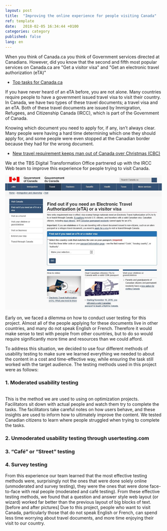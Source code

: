```yaml
---
layout: post
title:  "Improving the online experience for people visiting Canada"
ref: template
date:   2018-02-05 16:34:44 +0100
categories: category
published: false
lang: en
---
```


When you think of Canada.ca you think of Government services directed at Canadians. However, did you know that the second and fifth most popular services on Canada.ca are "Get a visitor visa" and "Get an electronic travel authorization (eTA)"
* [Top tasks for Canada.ca](https://canada-ca.github.io/pages/top-task-list-canada-ca.html)

If you have never heard of an eTA before, you are not alone. Many countries require people to have a government issued travel visa to visit their country. In Canada, we have two types of these travel documents; a travel visa and an eTA. Both of these travel documents are issued by Immigration, Refugees, and Citizenship Canada (IRCC), which is part of the Government of Canada. 

Knowing which document you need to apply for, if any, isn’t always clear. Many people were having a hard time determining which one they should apply for, and some people were even stopped at the Canadian border because they had for the wrong document. 
* [New travel requirement keeps man out of Canada over Christmas (CBC)](http://www.cbc.ca/news/canada/nova-scotia/travel-security-eta-document-england-electronic-travel-authorization-1.3916927)

We at the TBS Digital Transformation Office partnered up with the IRCC Web team to improve this experience for people trying to visit Canada. 

<div itemprop="text" class="" data="type-text">
      <div class="img-responsive center-block col-md-12">
          <span class=""><img src="../images/VisaETA-before.JPG" alt="Image of what the Find out if you need a visa or an eTA webpage looked like before optimization" style="floating:right">
       </span>
      </div>

Early on, we faced a dilemma on how to conduct user testing for this project. Almost all of the people applying for these documents live in other countries, and many do not speak English or French. Therefore it would make sense to test with people from other countries, but to do so would require significantly more time and resources than we could afford. 

To address this situation, we decided to use four different methods of usability testing to make sure we learned everything we needed to about the content in a cost and time-effective way, while ensuring the task still worked with the target audience. The testing methods used in this project were as follows:

<h3>1.	Moderated usability testing</h3>
<br>
This is the method we are used to using on optimization projects. Facilitators sit down with actual people and watch them try to complete the tasks. The facilitators take careful notes on how users behave, and these insights are used to inform how to ultimately improve the content. We tested Canadian citizens to learn where people struggled when trying to complete the tasks. 

<h3>2.	Unmoderated usability testing through usertesting.com </h3>

<h3>3.	“Café” or “Street” testing </h3>

<h3>4.	Survey testing </h3>


From this experience our team learned that the most effective testing methods were, surprisingly not the ones that were done solely online (unmoderated and survey testing), they were the ones that were done face-to-face with real people (moderated and café testing). 
From these effective testing methods, we found that a question and answer style web layout (or wizard) worked far better than the previous layout of big blocks of text. 
[before and after pictures] 
Due to this project, people who want to visit Canada, particularly those that do not speak English or French, can spend less time worrying about travel documents, and more time enjoying their visit to our country.
